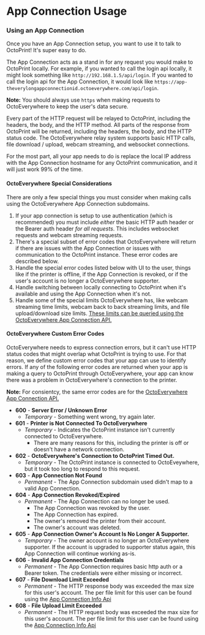 # App Connection Usage

### Using an App Connection

Once you have an App Connection setup, you want to use it to talk to OctoPrint! It's super easy to do. 

The App Connection acts as a stand in for any request you would make to OctoPrint locally. For example, if you wanted to call the login api locally, it might look something like `http://192.168.1.5/api/login`. If you wanted to call the login api for the App Connection, it would look like `https://app-theverylongappconnectionid.octoeverywhere.com/api/login`. 

**Note:** You should always use `https` when making requests to OctoEverywhere to keep the user's data secure.

Every part of the HTTP request will be relayed to OctoPrint, including the headers, the body, and the HTTP method. All parts of the response from OctoPrint will be returned, including the headers, the body, and the HTTP status code. The OctoEverywhere relay system supports basic HTTP calls, file download / upload, webcam streaming, and websocket connections.

For the most part, all your app needs to do is replace the local IP address with the App Connection hostname for any OctoPrint communication, and it will just work 99% of the time.

#### OctoEverywhere Special Considerations

There are only a few special things you must consider when making calls using the OctoEverywhere App Connection subdomains.

1) If your app connection is setup to use authentication (which is recommended) you must include *either* the basic HTTP auth header or the Bearer auth header *for all requests*. This includes websocket requests and webcam streaming requests.
2) There's a special subset of error codes that OctoEverywhere will return if there are issues with the App Connection or issues with communication to the OctoPrint instance. These error codes are described below.
3) Handle the special  error codes listed below with UI to the user, things like if the printer is offline, if the App Connection is revoked, or if the user's account is no longer a OctoEverywhere supporter.
4) Handle switching between locally connecting to OctoPrint when it's available and using the App Connection when it's not.
5) Handle some of the special limits OctoEverywhere has, like webcam streaming time limits, webcam back to back streaming limits, and file upload/download size limits. [These limits can be queried using the OctoEverywhere App Connection API.](App-OctoEverywhere-API.md)

#### OctoEverywhere Custom Error Codes

OctoEverywhere needs to express connection errors, but it can't use HTTP status codes that might overlap what OctoPrint is trying to use. For that reason, we define custom error codes that your app can use to identify errors. If any of the following error codes are returned when your app is making a query to OctoPrint through OctoEverywhere, your app can know there was a problem in OctoEverywhere's connection to the printer.

**Note:** For consientcy, the same error codes are for the [OctoEverywhere App Connection API.](App-OctoEverywhere-API.md)

- **600** - **Server Error / Unknown Error**
  - *Temporary* - Something went wrong, try again later.
- **601** - **Printer is Not Connected To OctoEverywhere**
  - *Temporary* - Indicates the OctoPrint instance isn't currently connected to OctoEverywhere.
    - There are many reasons for this, including the printer is off or doesn't have a network connection.
- **602** - **OctoEverywhere's Connection to OctoPrint Timed Out.**
  - *Temporary* - The OctoPrint instance is connected to OctoEveywhere, but it took too long to respond to this request.
- **603** - **App Connection Not Found**
  - *Permanent* - The App Connection subdomain used didn't map to a valid App Connection.
- **604** - **App Connection Revoked/Expired**
  - *Permanent* - The App Connection can no longer be used.
    - The App Connection was revoked by the user.
    - The App Connection has expired.
    - The owner's removed the printer from their account.
    - The owner's account was deleted.
- **605** - **App Connection Owner's Account Is No Longer A Supporter.**
  - *Temporary* - The owner account is no longer an OctoEverywhere supporter. If the account is upgraded to supporter status again, this App Connection will continue working as-is.
- **606** - **Invalid App Connection Credentials**
  - *Permanent* - The App Connection requires basic http auth or a Bearer token. The credentials were either missing or incorrect.
- **607** - **File Download Limit Exceeded**
  - *Permanent* - The HTTP response body was exceeded the max size for this user's account. The per file limit for this user can be found using the [App Connection Info Api](App-OctoEverywhere-API.md)
- **608** - **File Upload Limit Exceeded**
  - *Permanent* - The HTTP request body was exceeded the max size for this user's account. The per file limit for this user can be found using the [App Connection Info Api](App-OctoEverywhere-API.md)